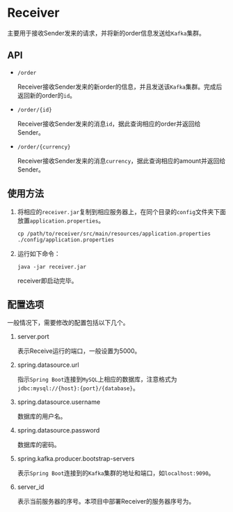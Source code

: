# Receiver

主要用于接收Sender发来的请求，并将新的order信息发送给`Kafka`集群。

## API

- `/order`

   Receiver接收Sender发来的新order的信息，并且发送该`Kafka`集群。完成后返回新的order的`id`。

- `/order/{id}`

   Receiver接收Sender发来的消息`id`，据此查询相应的order并返回给Sender。

- `/order/{currency}`

   Receiver接收Sender发来的消息`currency`，据此查询相应的amount并返回给Sender。

## 使用方法

1. 将相应的`receiver.jar`复制到相应服务器上，在同个目录的`config`文件夹下面放置`application.properties`。

       cp /path/to/receiver/src/main/resources/application.properties ./config/application.properties

2. 运行如下命令：

   ```shell
   java -jar receiver.jar
   ```

   receiver即启动完毕。

## 配置选项

一般情况下，需要修改的配置包括以下几个。

1. server.port

   表示Receive运行的端口，一般设置为5000。

2. spring.datasource.url

   指示`Spring Boot`连接到`MySQL`上相应的数据库，注意格式为`jdbc:mysql://{host}:{port}/{database}`。

3. spring.datasource.username

   数据库的用户名。

4. spring.datasource.password

   数据库的密码。

5. spring.kafka.producer.bootstrap-servers

   表示`Spring Boot`连接到的`Kafka`集群的地址和端口，如`localhost:9090`。

6. server_id

   表示当前服务器的序号。本项目中部署Receiver的服务器序号为。
